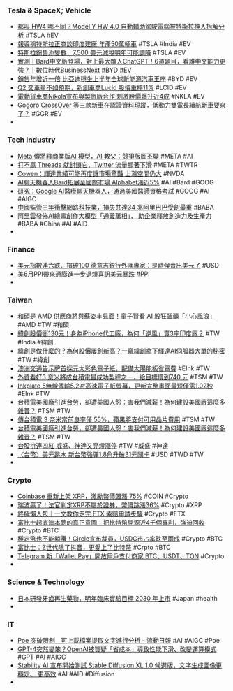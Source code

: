 ### Tesla & SpaceX; Vehicle
- [都叫 HW4 哪不同？Model Y HW 4.0 自動輔助駕駛電腦被特斯拉神人拆解分析](https://today.line.me/tw/v2/article/nXEDOgo) #TSLA #EV
- [報導稱特斯拉正商談印度建廠 年產50萬輛車](https://news.cnyes.com/news/id/5250563) #TSLA #India #EV
- [特斯拉銷售添變數，7,500 美元減稅明年可能調降](https://finance.technews.tw/2023/07/13/reduced-electric-vehicle-subsidies-could-affect-tesla-sales/) #TSLA #EV
- [實測｜Bard中文版登場，對上最大敵人ChatGPT！6道題目，看誰中文能力更強？｜數位時代BusinessNext](https://www.bnext.com.tw/article/76033/google-bard-chatgpt-ai-generativeai) #BYD #EV
- [銷售年增近一倍 比亞迪穩坐上半年全球新能源汽車王座](https://m.cnyes.com/news/id/5250422) #BYD #EV
- [Q2 交車量不如預期，新創車商Lucid 股價重摔11%](https://finance.technews.tw/2023/07/13/lucid-vehicle-deliveries-in-the-second-quarter/) #LCID #EV
- [電動貨車商Nikola宣布與製氫廠合作 刺激股價爆升近4成](https://www.stheadline.com/finance-live/3253506/電動貨車商Nikola宣布與製氫廠合作-刺激股價爆升近4成) #NKLA #EV
- [Gogoro CrossOver 等三款新車在認證資料現蹤，低動力雙電長續航新車要來了？](https://www.kocpc.com.tw/archives/500175) #GGR #EV
-
### Tech Industry
- [Meta 傳將釋商業版AI 模型，AI 教父：競爭版圖丕變](https://technews.tw/2023/07/13/meta-may-release-commercial-version-of-ai-model/) #META #AI
- [打不贏 Threads 就封鎖它，Twitter 流量顯著下滑](https://technews.tw/2023/07/13/twitter-blocks-links-to-threads/) #META #TWTR
- [Cowen：輝達業績可能再度讓市場驚豔 上漲空間仍大](https://news.cnyes.com/news/id/5249645) #NVDA
- [AI聊天機器人Bard拓展至國際市場 Alphabet漲近5%](https://news.cnyes.com/news/id/5251147) #AI #Bard #GOOG
- [研究：Google AI醫療聊天機器人，通過美國醫師資格考試](https://www.gvm.com.tw/article/104467) #GOOG #AI #AIGC
- [中國監管三年衝擊網路科技業，損失共達34 兆阿里巴巴受創最重](https://finance.technews.tw/2023/07/13/alibaba-suffers-the-heaviest-blow/) #BABA
- [阿里雲發佈AI繪畫創作大模型「通義萬相」， 助企業釋放創造力及生產力](https://www.techbang.com/posts/107823-alibaba-cloud-released-a-large-model-of-ai-painting-creation) #BABA #China #AI #AID
-
### Finance
- [美元指數連六跌、摜破100 德意志銀行外匯專家：是時候賣出美元了](https://news.cnyes.com/news/id/5251148) #USD
- [美6月PPI帶來通膨進一步退燒喜訊美元暴跌](https://news.cnyes.com/news/id/5251007) #PPI
-
### Taiwan
- [和碩是 AMD 供應商將與蘇姿丰見面！童子賢看 AI 股狂飆籲「小心風浪」](https://finance.technews.tw/2023/07/14/beware-of-the-storm/) #AMD #TW #和碩
- [緯創股價衝130元！身為iPhone代工廠，為何「逆風」賣3座印度廠？](https://www.bnext.com.tw/article/76015/wistron-sell-3-factories) #TW #India #緯創
- [緯創是做什麼的？為何股價屢創新高？一窺緯創拿下輝達AI伺服器大單的秘密](https://www.bnext.com.tw/article/76027/wistron-ai-server) #TW #緯創
- [澳洲交通告示牌首採元太彩色電子紙，配備太陽能板省電費](https://technews.tw/2023/07/13/mercury-innovations-leads-first-deployment-of-e-ink-kaleido-3-outdoor/) #EInk #TW
- [外資看好3 奈米將成台積電最成功製程之一，給目標價到740 元](https://finance.technews.tw/2023/07/14/foreign-capital-is-optimistic-that-3nm-will-become-tsmcs-most-successful-process/) #TSM #TW
- [Inkplate 5無線傳輸5.2吋高速電子紙螢幕，更新完整畫面最短僅需1.02秒](https://www.techbang.com/posts/107941-inkplate-5-e-paper) #EInk #TW
- [台積電美國廠引進台勞，卻遭美國人怨：害我們減薪！為何建設美國廠這麼多雜音？](https://www.bnext.com.tw/article/76036/tsmc-phoenix--workers--worried-about-pay-cuts) #TSM #TW
- [傳台積電 3 奈米當前良率僅 55%，蘋果將支付可用晶片費用](https://technews.tw/2023/07/14/tsmcs-current-yield-rate-of-3nm-is-only-55/) #TSM #TW
- [台積電美國廠引進台勞，卻遭美國人怨：害我們減薪！為何建設美國廠這麼多雜音？](https://www.bnext.com.tw/article/76036/tsmc-phoenix--workers--worried-about-pay-cuts) #TSM #TW
- [台股拚連四紅 威盛、神達又亮燈漲停](https://ctee.com.tw/news/stocks/901649.html) #TW #威盛 #神達
- [〈台幣〉美元跳水 新台幣強彈1.8角升破31元關卡](https://m.cnyes.com/news/id/5251640) #USD #TWD #TW
-
### Crypto
- [Coinbase 重新上架 XRP，激勵幣價飆漲 75%](https://blockcast.it/2023/07/14/mica-daily-0714/) #COIN #Crypto
- [瑞波贏了！法官判定XRP不屬於證券，幣價跳漲36%](https://www.blocktempo.com/judge-rules-xrp-is-not-a-security/) #Crypto #XRP
- [終極懶人包｜一文教你走完 FTX 索賠申請步驟](https://blockcast.it/2023/07/13/ftx-claim-step-by-step/) #Crypto #FTX
- [富比士起底澳本聰的真正意圖：把比特幣開源近4千個專利，強迫回收](https://www.blocktempo.com/forbes-interview-with-craig-wright/) #Crypto #BTC
- [穩定幣也不能躺賺！Circle宣布裁員，USDC市占率跌至兩成](https://www.blocktempo.com/circle-cuts-workforce-ends-certain-non-core-activities/) #Crypto #BTC
- [富比士：Z世代除了抖音，更愛上了比特幣](https://www.blocktempo.com/generation-z-embracing-the-bitcoin-market/) #Crpto #BTC
- [Telegram 新「Wallet Pay」開放用戶支付商家 BTC、USDT、TON](https://blockcast.it/2023/07/13/telegram-merchants-gain-to-access-crypto-payments-for-first-time/) #Crypto
-
### Science & Technology
- [日本研發牙齒再生藥物，明年臨床實驗目標 2030 年上市](https://technews.tw/2023/07/14/kitano-hospital-develops-drug-for-tooth-regeneration/) #Japan #health
-
### IT
- [Poe 突破限制　可上載檔案提取文字進行分析 - 流動日報](https://www.newmobilelife.com/2023/07/12/poe-upload-files/) #AI #AIGC #Poe
- [GPT-4突然變笨？OpenAI被質疑「省成本」導致性能下滑、改變運算模式](https://www.blocktempo.com/openai-gpt-4-got-dumber-radical-redesign-might-be-main-reason/) #GPT #AI #AIGC
- [Stability AI 宣布開始測試 Stable Diffusion XL 1.0 候選版，文字生成圖像更穩定、 更高效](https://www.techbang.com/posts/107903-stability-ai-is-testing-sdxl-10-candidates-to-be-more-stable) #AI #AID #Diffusion
-
